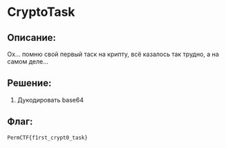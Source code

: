 # CryptoTask
## Описание:
  Ох... помню свой первый таск на крипту, всё казалось так трудно, а на самом деле...

## Решение:
1. Дукодировать base64

## Флаг:
    PermCTF{f1rst_crypt0_task}
